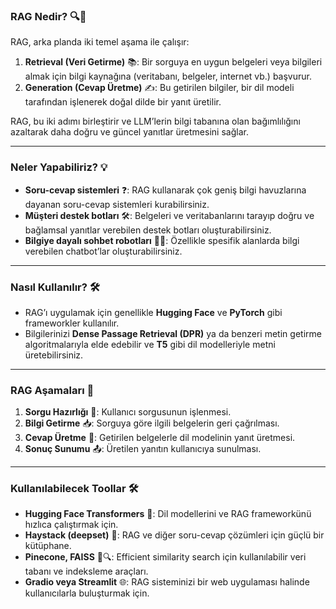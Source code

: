 ### RAG Nedir? 🔍🤖

RAG, arka planda iki temel aşama ile çalışır:

1. **Retrieval (Veri Getirme)** 📚: Bir sorguya en uygun belgeleri veya bilgileri almak için bilgi kaynağına (veritabanı, belgeler, internet vb.) başvurur.
2. **Generation (Cevap Üretme)** ✍️: Bu getirilen bilgiler, bir dil modeli tarafından işlenerek doğal dilde bir yanıt üretilir.

RAG, bu iki adımı birleştirir ve LLM’lerin bilgi tabanına olan bağımlılığını azaltarak daha doğru ve güncel yanıtlar üretmesini sağlar.

---

### Neler Yapabiliriz? 💡

- **Soru-cevap sistemleri** ❓: RAG kullanarak çok geniş bilgi havuzlarına dayanan soru-cevap sistemleri kurabilirsiniz.
- **Müşteri destek botları** 🛠️: Belgeleri ve veritabanlarını tarayıp doğru ve bağlamsal yanıtlar verebilen destek botları oluşturabilirsiniz.
- **Bilgiye dayalı sohbet robotları** 🤖💬: Özellikle spesifik alanlarda bilgi verebilen chatbot’lar oluşturabilirsiniz.

---


### Nasıl Kullanılır? 🛠️

- RAG’ı uygulamak için genellikle **Hugging Face** ve **PyTorch** gibi frameworkler kullanılır.
- Bilgilerinizi **Dense Passage Retrieval (DPR)** ya da benzeri metin getirme algoritmalarıyla elde edebilir ve **T5** gibi dil modelleriyle metni üretebilirsiniz.

---

### RAG Aşamaları 🔄

1. **Sorgu Hazırlığı** 📝: Kullanıcı sorgusunun işlenmesi.
2. **Bilgi Getirme** 📥: Sorguya göre ilgili belgelerin geri çağrılması.
3. **Cevap Üretme** 🧠: Getirilen belgelerle dil modelinin yanıt üretmesi.
4. **Sonuç Sunumu** 📤: Üretilen yanıtın kullanıcıya sunulması.

---

### Kullanılabilecek Toollar 🛠️

- **Hugging Face Transformers** 🚀: Dil modellerini ve RAG frameworkünü hızlıca çalıştırmak için.
- **Haystack (deepset)** 🌾: RAG ve diğer soru-cevap çözümleri için güçlü bir kütüphane.
- **Pinecone, FAISS** 🧠🔍: Efficient similarity search için kullanılabilir veri tabanı ve indeksleme araçları.
- **Gradio veya Streamlit** 🌐: RAG sisteminizi bir web uygulaması halinde kullanıcılarla buluşturmak için.
